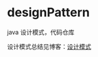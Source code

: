 # designPattern
java 设计模式，代码仓库

设计模式总结见博客：[设计模式](https://qylh.xyz/categories/%E8%AE%BE%E8%AE%A1%E6%A8%A1%E5%BC%8F/)
